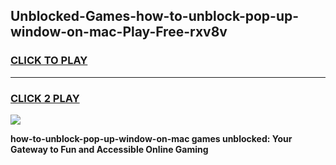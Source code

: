 
## Unblocked-Games-how-to-unblock-pop-up-window-on-mac-Play-Free-rxv8v
<h3>
<a href="https://premium76.site?title=how-to-unblock-pop-up-window-on-mac&ref=21A">CLICK TO PLAY</a></h3>
<hr>

<h3>
<a href="https://premium76.site?title=how-to-unblock-pop-up-window-on-mac&ref=21A">CLICK 2 PLAY</a>
  
</h3>

<a href="https://premium76.site?title=how-to-unblock-pop-up-window-on-mac&ref=21A"><img src="https://clearcache.store/games.png"></a>


**how-to-unblock-pop-up-window-on-mac games unblocked: Your Gateway to Fun and Accessible Online Gaming**
